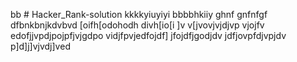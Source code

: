 bb # Hacker_Rank-solution
kkkkyiuyiyi
bbbbhkiiy
ghnf
gnfnfgf
dfbnkbnjkdvbvd
[oifh[odohodh
divh[io[i
]v
v[jvovjvjdjvp
vjojfv
edofjjvpdjpojpfjvjgdpo
vidjfpvjedfojdf]
jfojdfjgodjdv
jdfjovpfdjvpjdv
p]d]j]vjvdj]ved
